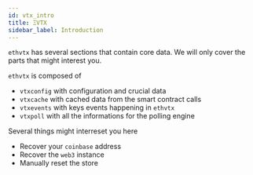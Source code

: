 ```yaml
---
id: vtx_intro
title: ΞVTX
sidebar_label: Introduction
---
```


`ethvtx` has several sections that contain core data. We will only cover the parts that might interest you.

`ethvtx` is composed of 

* `vtxconfig` with configuration and crucial data
* `vtxcache` with cached data from the smart contract calls
* `vtxevents` with keys events happening in `ethvtx`
* `vtxpoll` with all the informations for the polling engine

Several things might interreset you here

* Recover your `coinbase` address
* Recover the `web3` instance
* Manually reset the store

